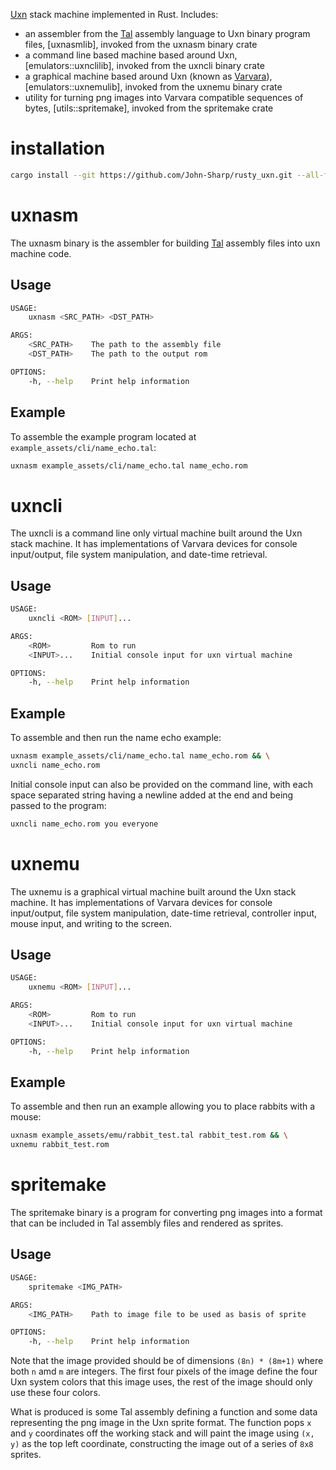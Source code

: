 [Uxn](https://wiki.xxiivv.com/site/uxn.html) stack machine implemented in Rust. Includes:

* an assembler from the [Tal](https://wiki.xxiivv.com/site/uxntal.html) assembly language to Uxn binary program files, [uxnasmlib], invoked from the uxnasm binary crate
* a command line based machine based around Uxn, [emulators::uxnclilib], invoked from the uxncli binary crate
* a graphical machine based around Uxn (known as [Varvara](https://wiki.xxiivv.com/site/varvara.html)), [emulators::uxnemulib], invoked from the uxnemu binary crate
* utility for turning png images into Varvara compatible sequences of bytes, [utils::spritemake], invoked from the spritemake crate

# installation

```bash
cargo install --git https://github.com/John-Sharp/rusty_uxn.git --all-features
```

# uxnasm

The uxnasm binary is the assembler for building [Tal](https://wiki.xxiivv.com/site/uxntal.html) assembly files into uxn machine code.

## Usage

```bash
USAGE:
    uxnasm <SRC_PATH> <DST_PATH>

ARGS:
    <SRC_PATH>    The path to the assembly file
    <DST_PATH>    The path to the output rom

OPTIONS:
    -h, --help    Print help information
```

## Example

To assemble the example program located at `example_assets/cli/name_echo.tal`:

```bash
uxnasm example_assets/cli/name_echo.tal name_echo.rom
```

# uxncli

The uxncli is a command line only virtual machine built around the Uxn stack
machine. It has implementations of Varvara devices for console input/output,
file system manipulation, and date-time retrieval.

## Usage

```bash
USAGE:
    uxncli <ROM> [INPUT]...

ARGS:
    <ROM>         Rom to run
    <INPUT>...    Initial console input for uxn virtual machine

OPTIONS:
    -h, --help    Print help information
```

## Example

To assemble and then run the name echo example:

```bash
uxnasm example_assets/cli/name_echo.tal name_echo.rom && \
uxncli name_echo.rom
```

Initial console input can also be provided on the command line, with each
space separated string having a newline added at the end and being passed
to the program:

```bash
uxncli name_echo.rom you everyone
```

# uxnemu

The uxnemu is a graphical virtual machine built around the Uxn stack machine.
It has implementations of Varvara devices for console input/output, file
system manipulation, date-time retrieval, controller input, mouse input, and
writing to the screen.

## Usage

```bash
USAGE:
    uxnemu <ROM> [INPUT]...

ARGS:
    <ROM>         Rom to run
    <INPUT>...    Initial console input for uxn virtual machine

OPTIONS:
    -h, --help    Print help information
```

## Example

To assemble and then run an example allowing you to place rabbits with a
mouse:

```bash
uxnasm example_assets/emu/rabbit_test.tal rabbit_test.rom && \
uxnemu rabbit_test.rom
```

# spritemake

The spritemake binary is a program for converting png images into a format that
can be included in Tal assembly files and rendered as sprites.

## Usage

```bash
USAGE:
    spritemake <IMG_PATH>

ARGS:
    <IMG_PATH>    Path to image file to be used as basis of sprite

OPTIONS:
    -h, --help    Print help information
```

Note that the image provided should be of dimensions `(8n) * (8m+1)` where both
`n` amd `m` are integers. The first four pixels of the image define the four Uxn
system colors that this image uses, the rest of the image should only use these
four colors. 

What is produced is some Tal assembly defining a function and some data
representing the png image in the Uxn sprite format. The function pops `x` and
`y` coordinates off the working stack and will paint the image using `(x, y)`
as the top left coordinate, constructing the image out of a series of `8x8`
sprites.
